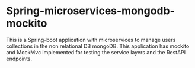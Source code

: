 # Spring-microservices-mongodb-mockito

This is a Spring-boot application with microservices to manage users collections in the non relational DB mongoDB. This application has mockito and MockMvc implemented for testing the service layers and the RestAPI endpoints.
